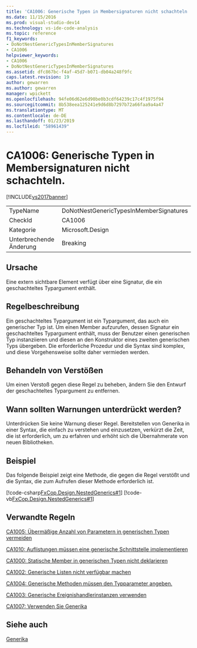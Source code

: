 ```yaml
---
title: 'CA1006: Generische Typen in Membersignaturen nicht schachteln | Microsoft-Dokumentation'
ms.date: 11/15/2016
ms.prod: visual-studio-dev14
ms.technology: vs-ide-code-analysis
ms.topic: reference
f1_keywords:
- DoNotNestGenericTypesInMemberSignatures
- CA1006
helpviewer_keywords:
- CA1006
- DoNotNestGenericTypesInMemberSignatures
ms.assetid: dfc867bc-f4af-45d7-b071-db04a248f9fc
caps.latest.revision: 19
author: gewarren
ms.author: gewarren
manager: wpickett
ms.openlocfilehash: 94fe06d62e6d90be0b3cdf64239c17c4f1975f94
ms.sourcegitcommit: 8b538eea125241e9d6d8b7297b72a66faa9a4a47
ms.translationtype: MT
ms.contentlocale: de-DE
ms.lasthandoff: 01/23/2019
ms.locfileid: "58961439"
---
```

# <a name="ca1006-do-not-nest-generic-types-in-member-signatures"></a>CA1006: Generische Typen in Membersignaturen nicht schachteln.
[!INCLUDE[vs2017banner](../includes/vs2017banner.md)]

|||
|-|-|
|TypeName|DoNotNestGenericTypesInMemberSignatures|
|CheckId|CA1006|
|Kategorie|Microsoft.Design|
|Unterbrechende Änderung|Breaking|

## <a name="cause"></a>Ursache
 Eine extern sichtbare Element verfügt über eine Signatur, die ein geschachteltes Typargument enthält.

## <a name="rule-description"></a>Regelbeschreibung
 Ein geschachteltes Typargument ist ein Typargument, das auch ein generischer Typ ist. Um einen Member aufzurufen, dessen Signatur ein geschachteltes Typargument enthält, muss der Benutzer einen generischen Typ instanziieren und diesen an den Konstruktor eines zweiten generischen Typs übergeben. Die erforderliche Prozedur und die Syntax sind komplex, und diese Vorgehensweise sollte daher vermieden werden.

## <a name="how-to-fix-violations"></a>Behandeln von Verstößen
 Um einen Verstoß gegen diese Regel zu beheben, ändern Sie den Entwurf der geschachteltes Typargument zu entfernen.

## <a name="when-to-suppress-warnings"></a>Wann sollten Warnungen unterdrückt werden?
 Unterdrücken Sie keine Warnung dieser Regel. Bereitstellen von Generika in einer Syntax, die einfach zu verstehen und einzusetzen, verkürzt die Zeit, die ist erforderlich, um zu erfahren und erhöht sich die Übernahmerate von neuen Bibliotheken.

## <a name="example"></a>Beispiel
 Das folgende Beispiel zeigt eine Methode, die gegen die Regel verstößt und die Syntax, die zum Aufrufen dieser Methode erforderlich ist.

 [!code-csharp[FxCop.Design.NestedGenerics#1](../snippets/csharp/VS_Snippets_CodeAnalysis/FxCop.Design.NestedGenerics/cs/FxCop.Design.NestedGenerics.cs#1)]
 [!code-vb[FxCop.Design.NestedGenerics#1](../snippets/visualbasic/VS_Snippets_CodeAnalysis/FxCop.Design.NestedGenerics/vb/FxCop.Design.NestedGenerics.vb#1)]

## <a name="related-rules"></a>Verwandte Regeln
 [CA1005: Übermäßige Anzahl von Parametern in generischen Typen vermeiden](../code-quality/ca1005-avoid-excessive-parameters-on-generic-types.md)

 [CA1010: Auflistungen müssen eine generische Schnittstelle implementieren](../code-quality/ca1010-collections-should-implement-generic-interface.md)

 [CA1000: Statische Member in generischen Typen nicht deklarieren](../code-quality/ca1000-do-not-declare-static-members-on-generic-types.md)

 [CA1002: Generische Listen nicht verfügbar machen](../code-quality/ca1002-do-not-expose-generic-lists.md)

 [CA1004: Generische Methoden müssen den Typparameter angeben.](../code-quality/ca1004-generic-methods-should-provide-type-parameter.md)

 [CA1003: Generische Ereignishandlerinstanzen verwenden](../code-quality/ca1003-use-generic-event-handler-instances.md)

 [CA1007: Verwenden Sie Generika](../code-quality/ca1007-use-generics-where-appropriate.md)

## <a name="see-also"></a>Siehe auch
 [Generika](http://msdn.microsoft.com/library/75ea8509-a4ea-4e7a-a2b3-cf72482e9282)
